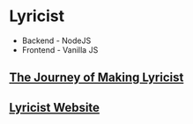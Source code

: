 # Lyricist
- Backend - NodeJS
- Frontend - Vanilla JS


## [The Journey of Making Lyricist](https://mulitate4.hashnode.dev/making-of-lyricist)

## [Lyricist Website](https://mulitate4.github.io/j_lyrics_app)
